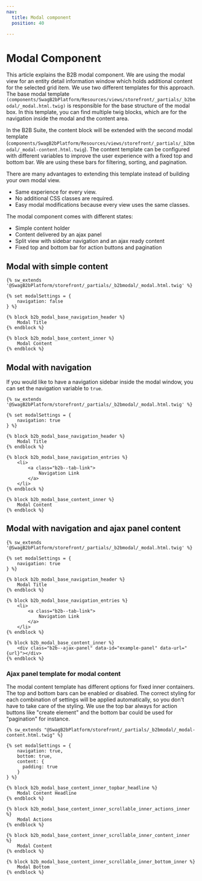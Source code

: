 ```yaml
---
nav:
  title: Modal component
  position: 40

---
```


# Modal Component

This article explains the B2B modal component. We are using the modal view for an entity detail information window which holds additional content for the selected grid item. We use two different templates for this approach. The base modal template `(components/SwagB2bPlatform/Resources/views/storefront/_partials/_b2bmodal/_modal.html.twig)` is responsible for the base structure of the modal box. In this template, you can find multiple twig blocks, which are for the navigation inside the modal and the content area.

In the B2B Suite, the content block will be extended with the second modal template (`components/SwagB2bPlatform/Resources/views/storefront/_partials/_b2bmodal/_modal-content.html.twig`). The content template can be configured with different variables to improve the user experience with a fixed top and bottom bar. We are using these bars for filtering, sorting, and pagination.

There are many advantages to extending this template instead of building your own modal view.

* Same experience for every view.
* No additional CSS classes are required.
* Easy modal modifications because every view uses the same classes.

The modal component comes with different states:

* Simple content holder
* Content delivered by an ajax panel
* Split view with sidebar navigation and an ajax ready content
* Fixed top and bottom bar for action buttons and pagination

## Modal with simple content

```twig
{% sw_extends '@SwagB2bPlatform/storefront/_partials/_b2bmodal/_modal.html.twig' %}

{% set modalSettings = {
    navigation: false
} %}

{% block b2b_modal_base_navigation_header %}
    Modal Title
{% endblock %}

{% block b2b_modal_base_content_inner %}
    Modal Content
{% endblock %}
```

## Modal with navigation

If you would like to have a navigation sidebar inside the modal window, you can set the navigation variable to `true`.

```twig
{% sw_extends '@SwagB2bPlatform/storefront/_partials/_b2bmodal/_modal.html.twig' %}

{% set modalSettings = {
    navigation: true
} %}

{% block b2b_modal_base_navigation_header %}
    Modal Title
{% endblock %}

{% block b2b_modal_base_navigation_entries %}
    <li>
        <a class="b2b--tab-link">
            Navigation Link
        </a>
    </li>
{% endblock %}

{% block b2b_modal_base_content_inner %}
    Modal Content
{% endblock %}
```

## Modal with navigation and ajax panel content

```twig
{% sw_extends '@SwagB2bPlatform/storefront/_partials/_b2bmodal/_modal.html.twig' %}

{% set modalSettings = {
    navigation: true
} %}

{% block b2b_modal_base_navigation_header %}
    Modal Title
{% endblock %}

{% block b2b_modal_base_navigation_entries %}
    <li>
        <a class="b2b--tab-link">
            Navigation Link
        </a>
    </li>
{% endblock %}

{% block b2b_modal_base_content_inner %}
    <div class="b2b--ajax-panel" data-id="example-panel" data-url="{url}"></div>
{% endblock %}
```

### Ajax panel template for modal content

The modal content template has different options for fixed inner containers. The top and bottom bars can be enabled or disabled. The correct styling for each combination of settings will be applied automatically, so you don't have to take care of the styling. We use the top bar always for action buttons like "create element" and the bottom bar could be used for "pagination" for instance.

```twig
{% sw_extends "@SwagB2bPlatform/storefront/_partials/_b2bmodal/_modal-content.html.twig" %}

{% set modalSettings = {
    navigation: true,
    bottom: true,
    content: {
      padding: true
    }
} %}

{% block b2b_modal_base_content_inner_topbar_headline %}
    Modal Content Headline
{% endblock %}

{% block b2b_modal_base_content_inner_scrollable_inner_actions_inner %}
    Modal Actions
{% endblock %}

{% block b2b_modal_base_content_inner_scrollable_inner_content_inner %}
    Modal Content
{% endblock %}

{% block b2b_modal_base_content_inner_scrollable_inner_bottom_inner %}
    Modal Bottom
{% endblock %}
```
